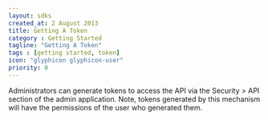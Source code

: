 ```yaml
---
layout: sdks
created_at: 2 August 2013 
title: Getting A Token
category : Getting Started
tagline: "Getting A Token"
tags : [getting started, token]
icon: "glyphicon glyphicon-user"
priority: 0
---
```


Administrators can generate tokens to access the API via the Security > API section of the admin application. Note, tokens generated by this mechanism will have the permissions of the user who generated them.